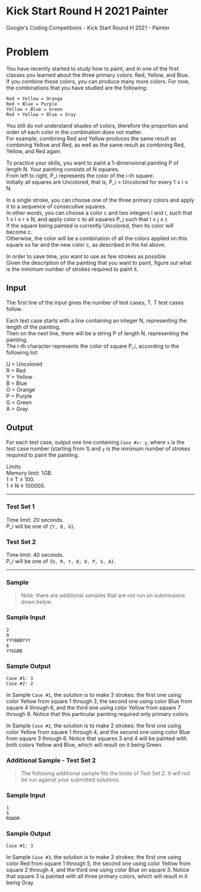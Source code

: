 # Kick Start Round H 2021 Painter
 Google's Coding Competitions - Kick Start Round H 2021 - Painter

# Problem
You have recently started to study how to paint, and in one of the first classes you learned about the three primary colors: Red, Yellow, and Blue.  
If you combine these colors, you can produce many more colors. For now, the combinations that you have studied are the following:

```
Red + Yellow = Orange
Red + Blue = Purple
Yellow + Blue = Green
Red + Yellow + Blue = Gray
```

You still do not understand shades of colors, therefore the proportion and order of each color in the combination does not matter.  
For example, combining Red and Yellow produces the same result as combining Yellow and Red, as well as the same result as combining Red, Yellow, and Red again.

To practice your skills, you want to paint a 1-dimensional painting P of length N. Your painting consists of N squares.  
From left to right, P_i represents the color of the i-th square.  
Initially all squares are Uncolored, that is, P_i = Uncolored for every 1 ≤ i ≤ N.

In a single stroke, you can choose one of the three primary colors and apply it to a sequence of consecutive squares.  
In other words, you can choose a color c and two integers l and r, such that 1 ≤ l ≤ r ≤ N, and apply color c to all squares P_j such that l ≤ j ≤ r.  
If the square being painted is currently Uncolored, then its color will become c.  
Otherwise, the color will be a combination of all the colors applied on this square so far and the new color c, as described in the list above.

In order to save time, you want to use as few strokes as possible.  
Given the description of the painting that you want to paint, figure out what is the minimum number of strokes required to paint it.

## Input
The first line of the input gives the number of test cases, T. T test cases follow.

Each test case starts with a line containing an integer N, representing the length of the painting.  
Then on the next line, there will be a string P of length N, representing the painting.  
The i-th character represents the color of square P_i, according to the following list:

U = Uncolored  
R = Red  
Y = Yellow  
B = Blue  
O = Orange  
P = Purple  
G = Green  
A = Gray  

## Output
For each test case, output one line containing `Case #x: y`, where `x` is the test case number (starting from 1) and `y` is the minimum number of strokes required to paint the painting.

Limits  
Memory limit: $1 GB$.  
1 ≤ T ≤ 100.  
1 ≤ N ≤ 100000.

***
### Test Set 1
Time limit: 20 seconds.  
P_i will be one of `{Y, B, G}`.

### Test Set 2
Time limit: 40 seconds.  
P_i will be one of `{U, R, Y, B, O, P, G, A}`.

***
### Sample
>Note: there are additional samples that are not run on submissions down below.

### Sample Input
```
2
9
YYYBBBYYY
6
YYGGBB
```
### Sample Output
```
Case #1: 3
Case #2: 2
```
In Sample `Case #1`, the solution is to make 3 strokes: the first one using color Yellow from square 1 through 3, the second one using color Blue from square 4 through 6, and the third one using color Yellow from square 7 through 9. Notice that this particular painting required only primary colors.

In Sample `Case #2`, the solution is to make 2 strokes: the first one using color Yellow from square 1 through 4, and the second one using color Blue from square 3 through 6. Notice that squares 3 and 4 will be painted with both colors Yellow and Blue, which will result on it being Green.


### Additional Sample - Test Set 2
>The following additional sample fits the limits of Test Set 2. It will not be run against your submitted solutions.

### Sample Input
```
1
5
ROAOR
```
### Sample Output
```
Case #1: 3
```
In Sample `Case #3`, the solution is to make 3 strokes: the first one using color Red from square 1 through 5, the second one using color Yellow from square 2 through 4, and the third one using color Blue on square 3. Notice that square 3 is painted with all three primary colors, which will result in it being Gray.
